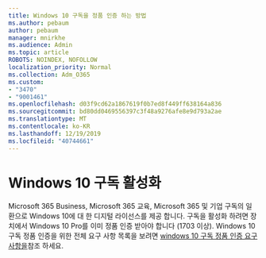 ```yaml
---
title: Windows 10 구독을 정품 인증 하는 방법
ms.author: pebaum
author: pebaum
manager: mnirkhe
ms.audience: Admin
ms.topic: article
ROBOTS: NOINDEX, NOFOLLOW
localization_priority: Normal
ms.collection: Adm_O365
ms.custom:
- "3470"
- "9001461"
ms.openlocfilehash: d03f9cd62a1867619f0b7ed8f449ff638164a836
ms.sourcegitcommit: bd80dd0469556397c3f48a9276afe8e9d793a2ae
ms.translationtype: MT
ms.contentlocale: ko-KR
ms.lasthandoff: 12/19/2019
ms.locfileid: "40744661"
---
```

# <a name="activating-windows-10-subscriptions"></a>Windows 10 구독 활성화

Microsoft 365 Business, Microsoft 365 교육, Microsoft 365 및 기업 구독의 일환으로 Windows 10에 대 한 디지털 라이선스를 제공 합니다. 구독을 활성화 하려면 장치에서 Windows 10 Pro를 이미 정품 인증 받아야 합니다 (1703 이상). Windows 10 구독 정품 인증을 위한 전체 요구 사항 목록을 보려면 [windows 10 구독 정품 인증 요구 사항을](https://docs.microsoft.com/windows/deployment/windows-10-subscription-activation#requirements)참조 하세요.
